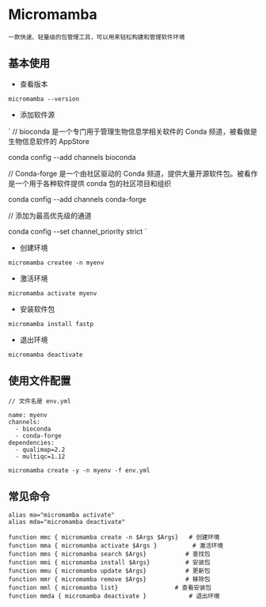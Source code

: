 # Micromamba

`
一款快速、轻量级的包管理工具，可以用来轻松构建和管理软件环境
`

## 基本使用

- 查看版本

`
micromamba --version
`

- 添加软件源

`
// bioconda 是一个专门用于管理生物信息学相关软件的 Conda 频道，被看做是生物信息软件的 AppStore

conda config --add channels bioconda

// Conda-forge 是一个由社区驱动的 Conda 频道，提供大量开源软件包。被看作是一个用于各种软件提供 conda 包的社区项目和组织

conda config --add channels conda-forge

// 添加为最高优先级的通道

conda config --set channel_priority strict
`

- 创建环境

`
micromamba createe -n myenv
`

- 激活环境

`
micromamba activate myenv
`

- 安装软件包

`
micromamba install fastp
`

- 退出环境

`
micromamba deactivate
`

## 使用文件配置

```
// 文件名是 env.yml

name: myenv
channels:
  - bioconda
  - conda-forge
dependencies:
  - qualimap=2.2
  - multiqc=1.12
```

```
micromamba create -y -n myenv -f env.yml
```

## 常见命令

```
alias ma="micromamba activate"
alias mda="micromamba deactivate"

function mmc { micromamba create -n $Args $Args}   # 创建环境
function mma { micromamba activate $Args }          # 激活环境
function mms { micromamba search $Args}           # 查找包
function mmi { micromamba install $Args}          # 安装包
function mmu { micromamba update $Args}           # 更新包
function mmr { micromamba remove $Args}           # 移除包
function mml { micromamba list}                # 查看安装包
function mmda { micromamba deactivate }            # 退出环境

```


